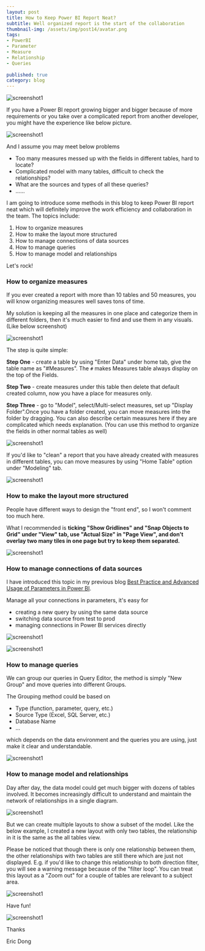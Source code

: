 ```yaml
---  
layout: post  
title: How to Keep Power BI Report Neat?  
subtitle: Well organized report is the start of the collaboration 
thumbnail-img: /assets/img/post14/avatar.png  
tags:  
- PowerBI  
- Parameter
- Measure
- Relationship
- Queries
  
published: true  
category: blog  
---  
```

  
![screenshot1](/assets/img/post14/index.png)  

If you have a Power BI report growing bigger and bigger because of more requirements or you take over a complicated report from another developer, you might have the experience like below picture.

![screenshot1](/assets/img/post14/mess.png) 

And I assume you may meet below problems

* Too many measures messed up with the fields in different tables, hard to locate? 
* Complicated model with many tables, difficult to check the relationships?
* What are the sources and types of all these queries? 
* ......

I am going to introduce some methods in this blog to keep Power BI report neat which will definitely improve the work efficiency and collaboration in the team. The topics include:
1. How to organize measures
2. How to make the layout more structured
3. How to manage connections of data sources
4. How to manage queries 
5. How to manage model and relationships

Let's rock!

### How to organize measures

If you ever created a report with more than 10 tables and 50 measures, you will know organizing measures well saves tons of time.

My solution is keeping all the measures in one place and categorize them in different folders, then it's much easier to find and use them in any visuals. (Like below screenshot)

![screenshot1](/assets/img/post14/measure.png) 

The step is quite simple:

**Step One** - create a table by using "Enter Data" under home tab, give the table name as "#Measures". The `#` makes Measures table always display on the top of the Fields.

**Step Two** - create measures under this table then delete that default created column, now you have a place for measures only.

**Step Three** - go to "Model", select/Multi-select measures, set up "Display Folder".Once you have a folder created, you can move measures into the folder by dragging. You can also describe certain measures here if they are complicated which needs explanation. (You can use this method to organize the fields in other normal tables as well)

![screenshot1](/assets/img/post14/measure2.png) 

If you'd like to "clean" a report that you have already created with measures in different tables, you can move measures by using  "Home Table" option under "Modeling" tab.

![screenshot1](/assets/img/post14/measure3.png) 

### How to make the layout more structured

People have different ways to design the "front end", so I won't comment too much here. 

What I recommended is **ticking "Show Gridlines" and "Snap Objects to Grid" under "View" tab, use "Actual Size" in "Page View", and don't overlay two many tiles in one page but try to keep them separated.**

![screenshot1](/assets/img/post14/snap.png) 

### How to manage connections of data sources

I have introduced this topic in my previous blog [Best Practice and Advanced Usage of Parameters in Power BI](http://dataink.com.au/2018-12-11-Parameters-power-bi/).

Manage all your connections in parameters, it's easy for 
* creating a new query by using the same data source
* switching data source from test to prod
* managing connections in Power BI services directly

![screenshot1](/assets/img/post14/connection.png) 

![screenshot1](/assets/img/post14/connection2.png) 

### How to manage queries 

We can group our queries in Query Editor, the method is simply "New Group" and move queries into different Groups.

The Grouping method could be based on 
* Type (function, parameter, query, etc.)
* Source Type (Excel, SQL Server, etc.)
* Database Name 
* ...

which depends on the data environment and the queries you are using, just make it clear and understandable.

![screenshot1](/assets/img/post14/query.png) 


### How to manage model and relationships

Day after day, the data model could get much bigger with dozens of tables involved. It becomes increasingly difficult to understand and maintain the network of relationships in a single diagram.

![screenshot1](/assets/img/post14/relationship.png) 

But we can create multiple layouts to show a subset of the model. Like the below example, I created a new layout with only two tables, the relationship in it is the same as the all tables view.

Please be noticed that though there is only one relationship between them, the other relationships with two tables are still there which are just not displayed. E.g. if you'd like to change this relationship to both direction filter, you will see a warning message because of the "filter loop". You can treat this layout as a "Zoom out" for a couple of tables are relevant to a subject area. 

![screenshot1](/assets/img/post14/relationship2.png) 


Have fun!

![screenshot1](/assets/img/post14/avatar.png) 


Thanks  
  
Eric Dong  